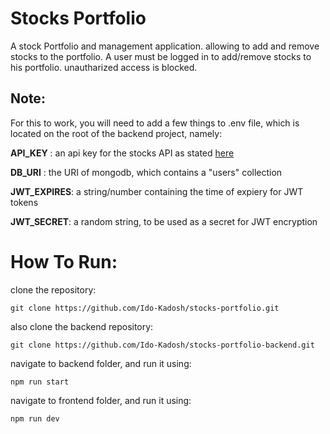 # Stocks Portfolio
A stock Portfolio and management application. allowing to add and remove stocks to the portfolio.
A user must be logged in to add/remove stocks to his portfolio. unautharized access is blocked.

## Note:
For this to work, you will need to add a few things to .env file, which is located on the root of the backend project, namely:

**API_KEY** : an api key for the stocks API as stated [here](https://site.financialmodelingprep.com/developer/docs)

**DB_URI** : the URI of mongodb, which contains a "users" collection

**JWT_EXPIRES**: a string/number containing the time of expiery for JWT tokens

**JWT_SECRET**: a random string, to be used as a secret for JWT encryption


# How To Run:

clone the repository:

```
git clone https://github.com/Ido-Kadosh/stocks-portfolio.git
```

also clone the backend repository:
```
git clone https://github.com/Ido-Kadosh/stocks-portfolio-backend.git
```

navigate to backend folder, and run it using:
```
npm run start
```

navigate to frontend folder, and run it using:
```
npm run dev
```
